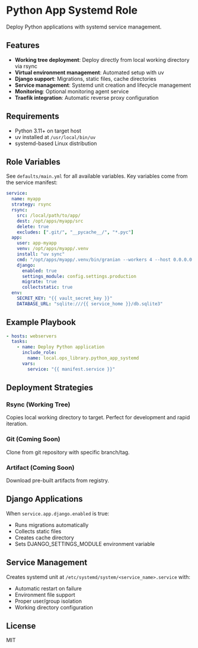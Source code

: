 # Python App Systemd Role

Deploy Python applications with systemd service management.

## Features

- **Working tree deployment**: Deploy directly from local working directory via rsync
- **Virtual environment management**: Automated setup with uv
- **Django support**: Migrations, static files, cache directories
- **Service management**: Systemd unit creation and lifecycle management
- **Monitoring**: Optional monitoring agent service
- **Traefik integration**: Automatic reverse proxy configuration

## Requirements

- Python 3.11+ on target host
- uv installed at `/usr/local/bin/uv`
- systemd-based Linux distribution

## Role Variables

See `defaults/main.yml` for all available variables. Key variables come from the service manifest:

```yaml
service:
  name: myapp
  strategy: rsync
  rsync:
    src: /local/path/to/app/
    dest: /opt/apps/myapp/src
    delete: true
    excludes: [".git/", "__pycache__/", "*.pyc"]
  app:
    user: app-myapp
    venv: /opt/apps/myapp/.venv
    install: "uv sync"
    cmd: "/opt/apps/myapp/.venv/bin/granian --workers 4 --host 0.0.0.0:8000 app:application"
    django:
      enabled: true
      settings_module: config.settings.production
      migrate: true
      collectstatic: true
  env:
    SECRET_KEY: "{{ vault_secret_key }}"
    DATABASE_URL: "sqlite:///{{ service_home }}/db.sqlite3"
```

## Example Playbook

```yaml
- hosts: webservers
  tasks:
    - name: Deploy Python application
      include_role:
        name: local.ops_library.python_app_systemd
      vars:
        service: "{{ manifest.service }}"
```

## Deployment Strategies

### Rsync (Working Tree)
Copies local working directory to target. Perfect for development and rapid iteration.

### Git (Coming Soon)
Clone from git repository with specific branch/tag.

### Artifact (Coming Soon)
Download pre-built artifacts from registry.

## Django Applications

When `service.app.django.enabled` is true:
- Runs migrations automatically
- Collects static files
- Creates cache directory
- Sets DJANGO_SETTINGS_MODULE environment variable

## Service Management

Creates systemd unit at `/etc/systemd/system/<service_name>.service` with:
- Automatic restart on failure
- Environment file support
- Proper user/group isolation
- Working directory configuration

## License

MIT